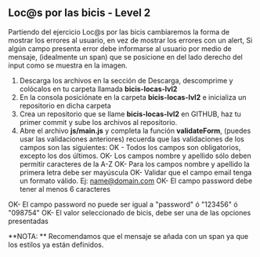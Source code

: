 ## Loc@s por las bicis - Level 2

Partiendo del ejercicio Loc@s por las bicis cambiaremos la forma de mostrar los errores al usuario, en vez de mostrar los errores con un alert, Si algún campo presenta error debe informarse al usuario por medio de mensaje, (idealmente un span) que se posicione en del lado derecho del input como se muestra en la imagen.

1. Descarga los archivos en la sección de Descarga, descomprime y colócalos en tu carpeta llamada **bicis-locas-lvl2**   
2. En la consola posiciónate en la carpeta **bicis-locas-lvl2** e inicializa un repositorio en dicha carpeta
3. Crea un repositorio que se llame **bicis-locas-lvl2** en GITHUB, haz tu primer commit y sube los archivos al repositorio. 
4. Abre el archivo **js/main.js** y completa la función **validateForm**, (puedes usar las validaciones anteriores) recuerda que las validaciones de los campos son las siguientes:
OK - Todos los campos son obligatorios, excepto los dos últimos. 
OK- Los campos nombre y apellido sólo deben permitir caracteres de la A-Z
OK- Para los campos nombre y apellido la primera letra debe ser mayúscula
OK- Validar que el campo email tenga un formato válido. Ej: name@domain.com
OK- El campo password debe tener al menos 6 caracteres

OK- El campo password no puede ser igual a "password" ó "123456" ó "098754"
OK- El valor seleccionado de bicis, debe ser una de las opciones presentadas

**NOTA: ** Recomendamos que el mensaje se añada con un span ya que los estilos ya están definidos.